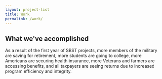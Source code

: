 ```yaml
---
layout: project-list
title: Work
permalink: /work/
---
```


## What we've accomplished

As a result of the first year of SBST projects, more members of the military are saving for retirement, more students are going to college, more Americans are securing health insurance, more Veterans and farmers are accessing benefits, and all taxpayers are seeing returns due to increased program efficiency and integrity.
